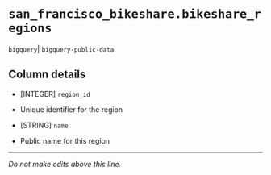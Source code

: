 # `san_francisco_bikeshare.bikeshare_regions`
`bigquery`| `bigquery-public-data`

## Column details
* [INTEGER]   `region_id`
 - Unique identifier for the region
* [STRING]    `name`
 - Public name for this region

-------------------------------------------------------------------------------
*Do not make edits above this line.*
